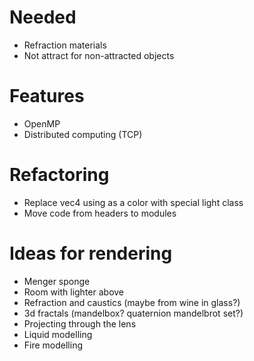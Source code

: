 # Needed
- Refraction materials
- Not attract for non-attracted objects

# Features
- OpenMP
- Distributed computing (TCP)

# Refactoring
- Replace vec4 using as a color with special light class
- Move code from headers to modules

# Ideas for rendering
- Menger sponge
- Room with lighter above
- Refraction and caustics (maybe from wine in glass?)
- 3d fractals (mandelbox? quaternion mandelbrot set?)
- Projecting through the lens
- Liquid modelling
- Fire modelling
